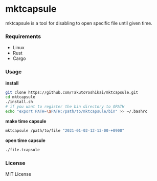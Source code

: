 # mktcapsule
mktcapsule is a tool for disabling to open specific file until given time.

### Requirements
* Linux
* Rust
* Cargo

### Usage
**install**
```bash
git clone https://github.com/TakutoYoshikai/mktcapsule.git
cd mktcapsule
./install.sh
# if you want to register the bin directory to $PATH
echo "export PATH=\$PATH:/path/to/mktcapsule/bin" >> ~/.bashrc
```
**make time capsule**
```bash
mktcapsule /path/to/file "2021-01-02-12-13-00-+0900"
```

**open time capsule**
```bash
./file.tcapsule
```

### License
MIT License
